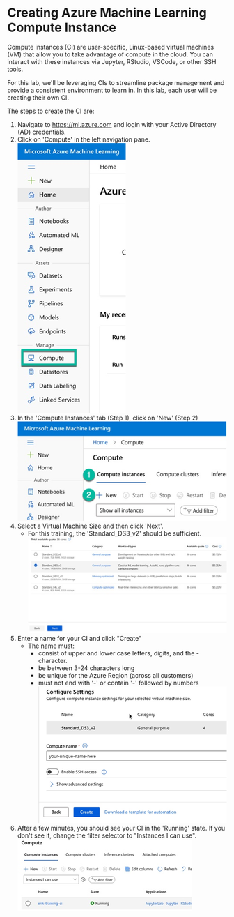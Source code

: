 # Creating Azure Machine Learning Compute Instance

Compute instances (CI) are user-specific, Linux-based virtual machines (VM) that allow you to take advantage of compute in the cloud. You can interact with these instances via Jupyter, RStudio, VSCode, or other SSH tools.

For this lab, we'll be leveraging CIs to streamline package management and provide a consistent environment to learn in. In this lab, each user will be creating their own CI.

The steps to create the CI are:
1. Navigate to https://ml.azure.com and login with your Active Directory (AD) credentials.
1. Click on 'Compute' in the left navigation pane.
    <br>![Compute](../../media/1-compute-navigation.jpg)
1. In the 'Compute Instances' tab (Step 1), click on 'New' (Step 2)
    <br>![New Compute Instance](../../media/2-ci-new.jpg)
1. Select a Virtual Machine Size and then click 'Next'. 
    - For this training, the 'Standard_DS3_v2' should be sufficient.
    <br>![VM Size](../../media/3-vm-size.jpg)
1. Enter a name for your CI and click "Create"
    - The name must:
        - consist of upper and lower case letters, digits, and the - character. 
        - be between 3-24 characters long
        - be unique for the Azure Region (across all customers)
        - must not end with '-' or contain '-' followed by numbers
    <br>![Compute Name](../../media/4-compute-name.jpg)
1. After a few minutes, you should see your CI in the 'Running' state. If you don't see it, change the filter selector to "Instances I can use".
    <br>![Running CI](../../media/5-running-ci.jpg)
